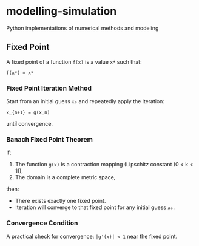 # modelling-simulation
Python implementations of numerical methods and modeling


## **Fixed Point** 

A fixed point of a function `f(x)` is a value `x*` such that:

`f(x*) = x*`

### Fixed Point Iteration Method

Start from an initial guess `x₀` and repeatedly apply the iteration:

`x_{n+1} = g(x_n)`

until convergence.

### Banach Fixed Point Theorem

If:

1. The function `g(x)` is a contraction mapping (Lipschitz constant \(0 < k < 1\)),
2. The domain is a complete metric space,

then:

- There exists exactly one fixed point.
- Iteration will converge to that fixed point for any initial guess `x₀`.

### Convergence Condition

A practical check for convergence: `|g'(x)| < 1` near the fixed point.


